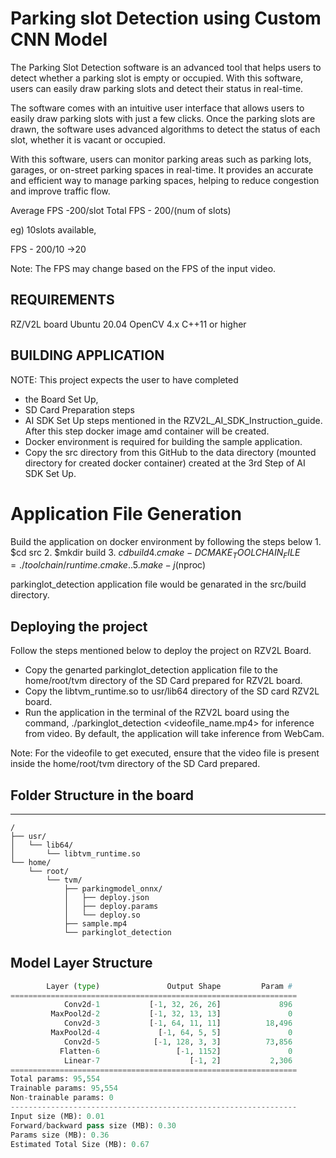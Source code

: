 # Parking slot Detection using Custom CNN Model


The Parking Slot Detection software is an advanced tool that helps users to detect whether a parking slot is empty or occupied. 
With this software, users can easily draw parking slots and detect their status in real-time.

The software comes with an intuitive user interface that allows users to easily draw parking slots with just a few clicks. 
Once the parking slots are drawn, the software uses advanced algorithms to detect the status of each slot, whether it is vacant or occupied.

With this software, users can monitor parking areas such as parking lots, garages, or on-street parking spaces in real-time. 
It provides an accurate and efficient way to manage parking spaces, helping to reduce congestion and improve traffic flow.


Average FPS -200/slot
Total FPS - 200/(num of slots)

eg) 10slots available,

FPS - 200/10 ->20

Note: The FPS may change based on the FPS of the input video.


## REQUIREMENTS

RZ/V2L board
Ubuntu 20.04
OpenCV 4.x
C++11 or higher

## BUILDING APPLICATION

NOTE: This project expects the user to have completed

* the Board Set Up,
* SD Card Preparation steps
* AI SDK Set Up steps mentioned in the RZV2L_AI_SDK_Instruction_guide. After this step docker image amd container will be created.
* Docker environment is required for building the sample application.
* Copy the src directory from this GitHub to the data directory (mounted directory for created docker container) created at the 3rd Step of AI SDK Set Up.


# Application File Generation

Build the application on docker environment by following the steps below
	1. $cd src
	2. $mkdir build
	3. $cd build
	4. cmake -DCMAKE_TOOLCHAIN_FILE=./toolchain/runtime.cmake ..
	5. make -j$(nproc)

parkinglot_detection application file would be genarated in the src/build directory.

Deploying the project
---------------------	

Follow the steps mentioned below to deploy the project on RZV2L Board.

* Copy the genarted parkinglot_detection application file to the home/root/tvm directory of the SD Card prepared
  for RZV2L board.
* Copy the libtvm_runtime.so to usr/lib64 directory of the SD card RZV2L board.
* Run the application in the terminal of the RZV2L board using the command,
./parkinglot_detection <videofile_name.mp4> for inference from video. By default, the application will take inference from WebCam.

Note: For the videofile to get executed, ensure that the video file is present inside the home/root/tvm directory of the SD Card prepared.


## Folder Structure in the board
-----------------------------
```
/
├── usr/
│   └── lib64/
│       └── libtvm_runtime.so
└── home/
    └── root/
        └── tvm/
            ├── parkingmodel_onnx/
            │   ├── deploy.json
            │   ├── deploy.params
            │   └── deploy.so
            ├── sample.mp4
            └── parkinglot_detection
```

## Model Layer Structure
```python
        Layer (type)               Output Shape         Param #
================================================================
            Conv2d-1           [-1, 32, 26, 26]             896
         MaxPool2d-2           [-1, 32, 13, 13]               0
            Conv2d-3           [-1, 64, 11, 11]          18,496
         MaxPool2d-4             [-1, 64, 5, 5]               0
            Conv2d-5            [-1, 128, 3, 3]          73,856
           Flatten-6                 [-1, 1152]               0
            Linear-7                    [-1, 2]           2,306
================================================================
Total params: 95,554
Trainable params: 95,554
Non-trainable params: 0
----------------------------------------------------------------
Input size (MB): 0.01
Forward/backward pass size (MB): 0.30
Params size (MB): 0.36
Estimated Total Size (MB): 0.67

```








